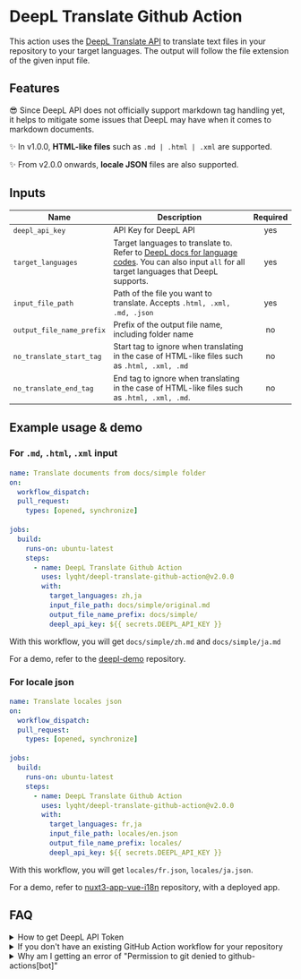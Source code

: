 # DeepL Translate Github Action

This action uses the [DeepL Translate API](https://github.com/DeepLcom/deepl-node) to translate text files in your repository to your target languages. The output will follow the file extension of the given input file.

## Features

😎 Since DeepL API does not officially support markdown tag handling yet, it helps to mitigate some issues that DeepL may have when it comes to markdown documents.

✨ In v1.0.0, **HTML-like files** such as `.md | .html | .xml` are supported.

✨ From v2.0.0 onwards, **locale JSON** files are also supported.

## Inputs

| Name                      | Description                                                                                                                                                                                       | Required |
| ------------------------- | ------------------------------------------------------------------------------------------------------------------------------------------------------------------------------------------------- | :------: |
| `deepl_api_key`           | API Key for DeepL API                                                                                                                                                                             |   yes    |
| `target_languages`        | Target languages to translate to. Refer to [DeepL docs for language codes](https://www.deepl.com/docs-api/translate-text). You can also input `all` for all target languages that DeepL supports. |   yes    |
| `input_file_path`         | Path of the file you want to translate. Accepts `.html, .xml, .md, .json`                                                                                                                         |   yes    |
| `output_file_name_prefix` | Prefix of the output file name, including folder name                                                                                                                                             |    no    |
| `no_translate_start_tag`  | Start tag to ignore when translating in the case of HTML-like files such as `.html, .xml, .md`                                                                                                    |    no    |
| `no_translate_end_tag`    | End tag to ignore when translating in the case of HTML-like files such as `.html, .xml, .md`.                                                                                                     |    no    |

## Example usage & demo

### For `.md`, `.html`, `.xml` input

```yaml
name: Translate documents from docs/simple folder
on:
  workflow_dispatch:
  pull_request:
    types: [opened, synchronize]

jobs:
  build:
    runs-on: ubuntu-latest
    steps:
      - name: DeepL Translate Github Action
        uses: lyqht/deepl-translate-github-action@v2.0.0
        with:
          target_languages: zh,ja
          input_file_path: docs/simple/original.md
          output_file_name_prefix: docs/simple/
          deepl_api_key: ${{ secrets.DEEPL_API_KEY }}
```

With this workflow, you will get `docs/simple/zh.md` and `docs/simple/ja.md`

For a demo, refer to the [deepl-demo](https://github.com/lyqht/deepl-demo) repository.

### For locale json

```yaml
name: Translate locales json
on:
  workflow_dispatch:
  pull_request:
    types: [opened, synchronize]

jobs:
  build:
    runs-on: ubuntu-latest
    steps:
      - name: DeepL Translate Github Action
        uses: lyqht/deepl-translate-github-action@v2.0.0
        with:
          target_languages: fr,ja
          input_file_path: locales/en.json
          output_file_name_prefix: locales/
          deepl_api_key: ${{ secrets.DEEPL_API_KEY }}
```

With this workflow, you will get `locales/fr.json`, `locales/ja.json`.

For a demo, refer to [nuxt3-app-vue-i18n](https://github.com/lyqht/nuxt3-app-vue-i18n) repository, with a deployed app.


## FAQ

<details><summary>How to get DeepL API Token</summary>

First, you need to [sign up for a DeepL account](https://www.deepl.com/). Then you can go to https://www.deepl.com/account/summary and retrieve your token there.

![Screenshot of where the auth key is located on the website](DeepL_API_Auth_Key_Example.png)

</details>

<details><summary>If you don't have an existing GitHub Action workflow for your repository</summary>

1. Create a folder `.github/workflows` if you don't have it already
2. Inside that folder, create a YAML file say `translate.yml`
3. In the `translate.yml` file, you can copy the example below and modify it to your usage.
</details>

<details><summary>Why am I getting an error of "Permission to git denied to github-actions[bot]"</summary>

You have to set the workflow permissions under Repository Settings > Actions > Workflow permissions to be **"Read and write permissions"**.

![](workflow_permissions_screenshot.png)

</details>
